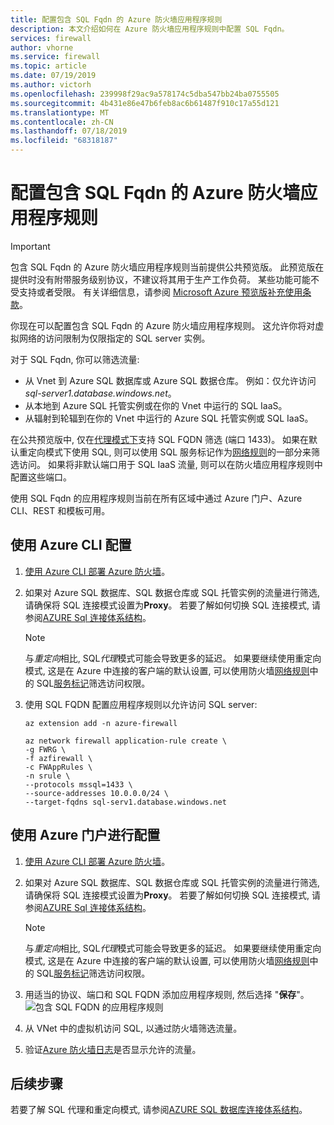 ```yaml
---
title: 配置包含 SQL Fqdn 的 Azure 防火墙应用程序规则
description: 本文介绍如何在 Azure 防火墙应用程序规则中配置 SQL Fqdn。
services: firewall
author: vhorne
ms.service: firewall
ms.topic: article
ms.date: 07/19/2019
ms.author: victorh
ms.openlocfilehash: 239998f29ac9a578174c5dba547bb24ba0755505
ms.sourcegitcommit: 4b431e86e47b6feb8ac6b61487f910c17a55d121
ms.translationtype: MT
ms.contentlocale: zh-CN
ms.lasthandoff: 07/18/2019
ms.locfileid: "68318187"
---
```

# <a name="configure-azure-firewall-application-rules-with-sql-fqdns"></a>配置包含 SQL Fqdn 的 Azure 防火墙应用程序规则

> [!IMPORTANT]
> 包含 SQL Fqdn 的 Azure 防火墙应用程序规则当前提供公共预览版。
> 此预览版在提供时没有附带服务级别协议，不建议将其用于生产工作负荷。 某些功能可能不受支持或者受限。
> 有关详细信息，请参阅 [Microsoft Azure 预览版补充使用条款](https://azure.microsoft.com/support/legal/preview-supplemental-terms/)。

你现在可以配置包含 SQL Fqdn 的 Azure 防火墙应用程序规则。 这允许你将对虚拟网络的访问限制为仅限指定的 SQL server 实例。

对于 SQL Fqdn, 你可以筛选流量:

- 从 Vnet 到 Azure SQL 数据库或 Azure SQL 数据仓库。 例如：仅允许访问*sql-server1.database.windows.net*。
- 从本地到 Azure SQL 托管实例或在你的 Vnet 中运行的 SQL IaaS。
- 从辐射到轮辐到在你的 Vnet 中运行的 Azure SQL 托管实例或 SQL IaaS。

在公共预览版中, 仅在[代理模式下](https://docs.microsoft.com/azure/sql-database/sql-database-connectivity-architecture#connection-policy)支持 SQL FQDN 筛选 (端口 1433)。 如果在默认重定向模式下使用 SQL, 则可以使用 SQL 服务标记作为[网络规则](overview.md#network-traffic-filtering-rules)的一部分来筛选访问。
如果将非默认端口用于 SQL IaaS 流量, 则可以在防火墙应用程序规则中配置这些端口。

使用 SQL Fqdn 的应用程序规则当前在所有区域中通过 Azure 门户、Azure CLI、REST 和模板可用。

## <a name="configure-using-azure-cli"></a>使用 Azure CLI 配置

1. [使用 Azure CLI 部署 Azure 防火墙](deploy-cli.md)。
2. 如果对 Azure SQL 数据库、SQL 数据仓库或 SQL 托管实例的流量进行筛选, 请确保将 SQL 连接模式设置为**Proxy**。 若要了解如何切换 SQL 连接模式, 请参阅[AZURE Sql 连接体系结构](https://docs.microsoft.com/azure/sql-database/sql-database-connectivity-architecture#change-azure-sql-database-connection-policy)。 

   > [!NOTE]
   > 与*重定向*相比, SQL*代理*模式可能会导致更多的延迟。 如果要继续使用重定向模式, 这是在 Azure 中连接的客户端的默认设置, 可以使用防火墙[网络规则](tutorial-firewall-deploy-portal.md#configure-a-network-rule)中的 SQL[服务标记](service-tags.md)筛选访问权限。

3. 使用 SQL FQDN 配置应用程序规则以允许访问 SQL server:

   ```azurecli
   az extension add -n azure-firewall

   az network firewall application-rule create \
   -g FWRG \
   -f azfirewall \
   -c FWAppRules \
   -n srule \
   --protocols mssql=1433 \
   --source-addresses 10.0.0.0/24 \
   --target-fqdns sql-serv1.database.windows.net
   ```

## <a name="configure-using-the-azure-portal"></a>使用 Azure 门户进行配置
1. [使用 Azure CLI 部署 Azure 防火墙](deploy-cli.md)。
2. 如果对 Azure SQL 数据库、SQL 数据仓库或 SQL 托管实例的流量进行筛选, 请确保将 SQL 连接模式设置为**Proxy**。 若要了解如何切换 SQL 连接模式, 请参阅[AZURE Sql 连接体系结构](../sql-database/sql-database-connectivity-architecture.md#change-azure-sql-database-connection-policy)。 

   > [!NOTE]
   > 与*重定向*相比, SQL*代理*模式可能会导致更多的延迟。 如果要继续使用重定向模式, 这是在 Azure 中连接的客户端的默认设置, 可以使用防火墙[网络规则](tutorial-firewall-deploy-portal.md#configure-a-network-rule)中的 SQL[服务标记](service-tags.md)筛选访问权限。
3. 用适当的协议、端口和 SQL FQDN 添加应用程序规则, 然后选择 "**保存**"。
   ![包含 SQL FQDN 的应用程序规则](media/sql-fqdn-filtering/application-rule-sql.png)
4. 从 VNet 中的虚拟机访问 SQL, 以通过防火墙筛选流量。 
5. 验证[Azure 防火墙日志](log-analytics-samples.md)是否显示允许的流量。

## <a name="next-steps"></a>后续步骤

若要了解 SQL 代理和重定向模式, 请参阅[AZURE SQL 数据库连接体系结构](../sql-database/sql-database-connectivity-architecture.md)。
